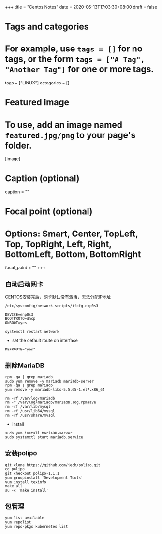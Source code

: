 +++
title = "Centos Notes"
date = 2020-06-13T17:03:30+08:00
draft = false

# Tags and categories
# For example, use `tags = []` for no tags, or the form `tags = ["A Tag", "Another Tag"]` for one or more tags.
tags = ["LINUX"]
categories = []

# Featured image
# To use, add an image named `featured.jpg/png` to your page's folder. 
[image]
  # Caption (optional)
  caption = ""

  # Focal point (optional)
  # Options: Smart, Center, TopLeft, Top, TopRight, Left, Right, BottomLeft, Bottom, BottomRight
  focal_point = ""
+++


## 自动启动网卡

CENTOS安装完后，网卡默认没有激活，无法分配IP地址

`/etc/sysconfig/network-scripts/ifcfg-enp0s3`

```
DEVICE=enp0s3
BOOTPROTO=dhcp
ONBOOT=yes
```

```
systemctl restart network
```

- set the default route on interface

```
DEFROUTE="yes"
```


## 删除MariaDB

```
rpm -qa | grep mariadb
sudo yum remove -y mariadb mariadb-server
rpm -qa | grep mariadb
yum remove -y mariadb-libs-5.5.65-1.el7.x86_64

rm -rf /var/log/mariadb
rm -f /var/log/mariadb/mariadb.log.rpmsave
rm -rf /var/lib/mysql
rm -rf /usr/lib64/mysql
rm -rf /usr/share/mysql
```

- install

```
sudo yum install MariaDB-server
sudo systemctl start mariadb.service
```


## 安装polipo


```
git clone https://github.com/jech/polipo.git
cd polipo
git checkout polipo-1.1.1
yum groupinstall 'Development Tools'
yum install texinfo
make all
su -c 'make install'
```

## 包管理

```
yum list available
yum repolist
yum repo-pkgs kubernetes list
```